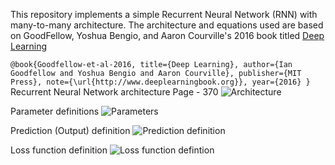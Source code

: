 This repository implements a simple Recurrent Neural Network (RNN) with many-to-many architecture. 
The architecture and equations used are based on GoodFellow, Yoshua Bengio, and Aaron Courville's 2016 book titled [Deep Learning](https://www.deeplearningbook.org/)

`@book{Goodfellow-et-al-2016,
    title={Deep Learning},
    author={Ian Goodfellow and Yoshua Bengio and Aaron Courville},
    publisher={MIT Press},
    note={\url{http://www.deeplearningbook.org}},
    year={2016}
}`
Recurrent Neural Network architecture Page - 370
![Architecture](/RNN_scratch/definition/definition_RNN.HEIC)

Parameter definitions 
![Parameters](/RNN_scratch/definition/definition_parameters.jpeg)

Prediction (Output) definition
![Prediction definition](/RNN_scratch/definition/definition_prob_dict.HEIC)

Loss function definition
![Loss function defintion](/RNN_scratch/definition/definition_loss_value.png)
